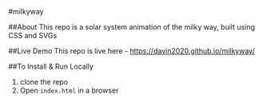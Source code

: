 #milkyway

##About
This repo is a solar system animation of the milky way, built using CSS and SVGs

##Live Demo
This repo is live here - https://davin2020.github.io/milkyway/

##To Install & Run Locally
1. clone the repo
2. Open `index.html` in a browser